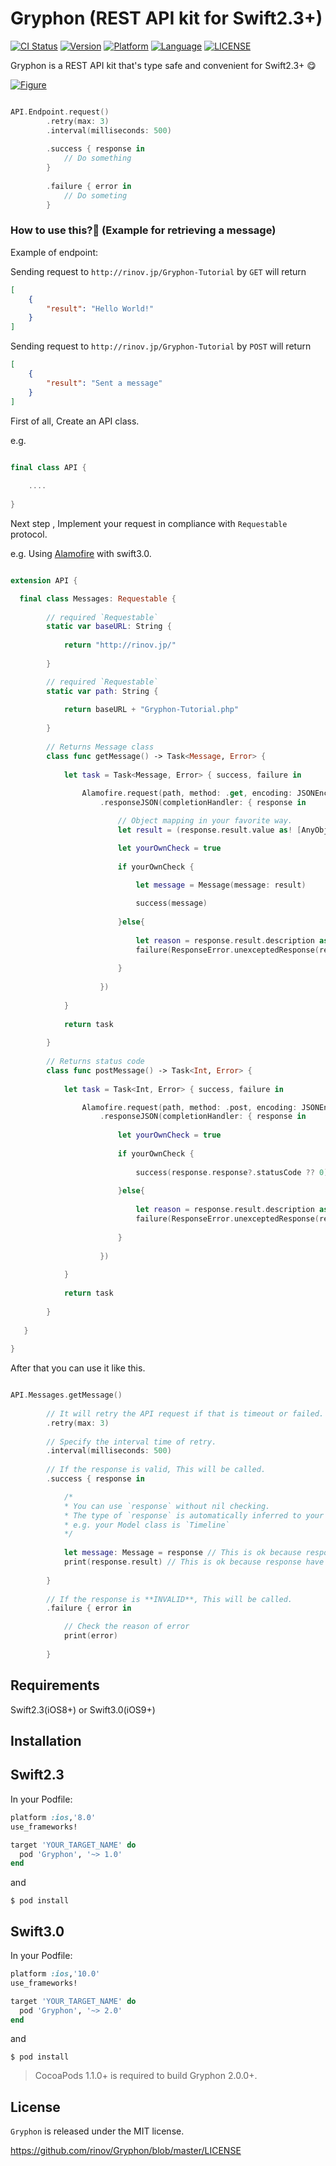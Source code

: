 # Gryphon (REST API kit for Swift2.3+)

[![CI Status](https://travis-ci.org/rinov/Gryphon.svg?branch=master)](https://travis-ci.org/rinov/Gryphon.svg?branch=master)
[![Version](https://img.shields.io/cocoapods/v/Gryphon.svg?style=flat)](http://cocoapods.org/pods/Gryphon)
[![Platform](https://img.shields.io/badge/Platform-iOS-lightgrey.svg)](https://img.shields.io/badge/Platform-iOS-lightgrey.svg)
[![Language](https://img.shields.io/badge/Language-Swift%203.0%20and%202.3%20are%20compatible-blue.svg)](https://img.shields.io/badge/Language-Swift%203.0%20and%202.3%20are%20compatible-blue.svg)
[![LICENSE](https://img.shields.io/badge/LICENSE-MIT-yellow.svg)](https://img.shields.io/badge/LICENSE-MIT-yellow.svg)

Gryphon is a REST API kit that's type safe and convenient for Swift2.3+ :yum:

[![Figure](http://i.imgur.com/i8Yqt8g.png)](http://i.imgur.com/i8Yqt8g.png)

```swift

API.Endpoint.request()
        .retry(max: 3)
        .interval(milliseconds: 500)
        
        .success { response in
            // Do something
        }
        
        .failure { error in
            // Do someting 
        }

```


### How to use this?:eyes: (Example for retrieving a message)

Example of endpoint:

Sending request to `http://rinov.jp/Gryphon-Tutorial` by `GET` will return

```json
[
    {
        "result": "Hello World!"
    }
]
```

Sending request to `http://rinov.jp/Gryphon-Tutorial` by `POST` will return

```json
[
    {
        "result": "Sent a message"
    }
]
```

First of all, Create an API class.

e.g.

```swift

final class API {
    
    ....
    
}

```

Next step , Implement your request in compliance with `Requestable` protocol.

e.g. Using [Alamofire](https://github.com/Alamofire/Alamofire) with swift3.0.

```swift

extension API {

  final class Messages: Requestable {
        
        // required `Requestable`
        static var baseURL: String {
            
            return "http://rinov.jp/"
            
        }

        // required `Requestable`
        static var path: String {
            
            return baseURL + "Gryphon-Tutorial.php"
            
        }
        
        // Returns Message class
        class func getMessage() -> Task<Message, Error> {
            
            let task = Task<Message, Error> { success, failure in
                
                Alamofire.request(path, method: .get, encoding: JSONEncoding.default)
                    .responseJSON(completionHandler: { response in

                        // Object mapping in your favorite way.
                        let result = (response.result.value as! [AnyObject])[0]["result"] as! String

                        let yourOwnCheck = true
                        
                        if yourOwnCheck {
                            
                            let message = Message(message: result)

                            success(message)
                            
                        }else{
                            
                            let reason = response.result.description as AnyObject
                            failure(ResponseError.unexceptedResponse(reason))
                            
                        }
                        
                    })
                
            }
            
            return task
            
        }
        
        // Returns status code
        class func postMessage() -> Task<Int, Error> {
            
            let task = Task<Int, Error> { success, failure in

                Alamofire.request(path, method: .post, encoding: JSONEncoding.default)
                    .responseJSON(completionHandler: { response in
                     
                        let yourOwnCheck = true
                        
                        if yourOwnCheck {
                            
                            success(response.response?.statusCode ?? 0)
                            
                        }else{
                            
                            let reason = response.result.description as AnyObject
                            failure(ResponseError.unexceptedResponse(reason))
                            
                        }
                        
                    })
                
            }
            
            return task
            
        }
        
   }
    
}

```

After that you can use it like this.

```swift

API.Messages.getMessage()
        
        // It will retry the API request if that is timeout or failed.
        .retry(max: 3)
        
        // Specify the interval time of retry.
        .interval(milliseconds: 500)
        
        // If the response is valid, This will be called.
        .success { response in

            /*
            * You can use `response` without nil checking.
            * The type of `response` is automatically inferred to your Response class.
            * e.g. your Model class is `Timeline`
            */
            
            let message: Message = response // This is ok because response is NOT optional type
            print(response.result) // This is ok because response have already object mapping
            
        }
        
        // If the response is **INVALID**, This will be called.
        .failure { error in

            // Check the reason of error
            print(error)
            
        }

```

## Requirements

Swift2.3(iOS8+) or Swift3.0(iOS9+)

## Installation

## Swift2.3

In your Podfile:

```ruby
platform :ios,'8.0'
use_frameworks!

target 'YOUR_TARGET_NAME' do
  pod 'Gryphon', '~> 1.0'
end

```
and

`$ pod install`

## Swift3.0

In your Podfile:

```ruby
platform :ios,'10.0'
use_frameworks!

target 'YOUR_TARGET_NAME' do
  pod 'Gryphon', '~> 2.0'
end

```
and

`$ pod install`
> CocoaPods 1.1.0+ is required to build Gryphon 2.0.0+.

## License

`Gryphon` is released under the MIT license.

https://github.com/rinov/Gryphon/blob/master/LICENSE
